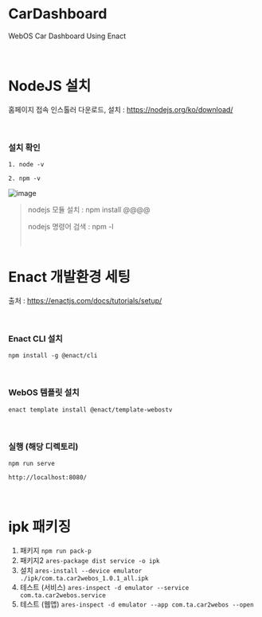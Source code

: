 # CarDashboard
WebOS Car Dashboard Using Enact 

<br>

# NodeJS 설치
홈페이지 접속 인스톨러 다운로드, 설치 : https://nodejs.org/ko/download/

<br>

### 설치 확인

    1. node -v
    
    2. npm -v

![image](https://user-images.githubusercontent.com/12757811/127740877-4801360a-8c0b-4002-956e-d65a4b55afa1.png)

> nodejs 모듈 설치 : npm install @@@@
>
> nodejs 명령어 검색 : npm -l
>
> <br>

# Enact 개발환경 세팅

출처 : https://enactjs.com/docs/tutorials/setup/

<br>

### Enact CLI 설치

    npm install -g @enact/cli

<br>

### WebOS 템플릿 설치

    enact template install @enact/template-webostv

<br>

### 실행 (해당 디렉토리)

    npm run serve
    
    http://localhost:8080/

<br>

# ipk 패키징

1. 패키지
    `npm run pack-p`
2. 패키지2
    `ares-package dist service -o ipk`
3. 설치
    `ares-install --device emulator ./ipk/com.ta.car2webos_1.0.1_all.ipk`
4. 테스트 (서비스)
    `ares-inspect -d emulator --service com.ta.car2webos.service`
5. 테스트 (웹앱)
    `ares-inspect -d emulator --app com.ta.car2webos --open`



